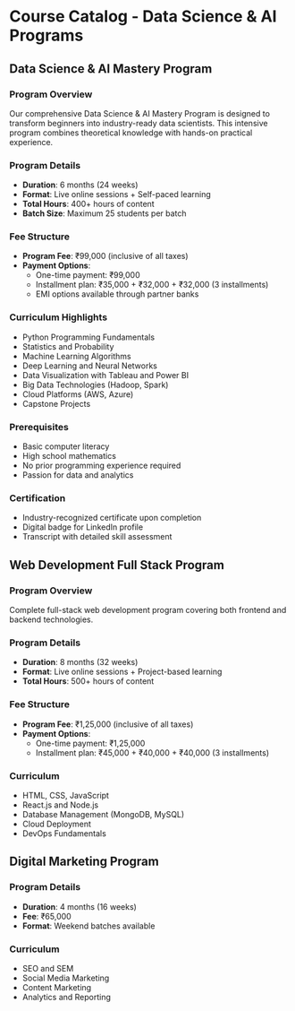 # Course Catalog - Data Science & AI Programs

## Data Science & AI Mastery Program

### Program Overview
Our comprehensive Data Science & AI Mastery Program is designed to transform beginners into industry-ready data scientists. This intensive program combines theoretical knowledge with hands-on practical experience.

### Program Details
- **Duration**: 6 months (24 weeks)
- **Format**: Live online sessions + Self-paced learning
- **Total Hours**: 400+ hours of content
- **Batch Size**: Maximum 25 students per batch

### Fee Structure
- **Program Fee**: ₹99,000 (inclusive of all taxes)
- **Payment Options**: 
  - One-time payment: ₹99,000
  - Installment plan: ₹35,000 + ₹32,000 + ₹32,000 (3 installments)
  - EMI options available through partner banks

### Curriculum Highlights
- Python Programming Fundamentals
- Statistics and Probability
- Machine Learning Algorithms
- Deep Learning and Neural Networks
- Data Visualization with Tableau and Power BI
- Big Data Technologies (Hadoop, Spark)
- Cloud Platforms (AWS, Azure)
- Capstone Projects

### Prerequisites
- Basic computer literacy
- High school mathematics
- No prior programming experience required
- Passion for data and analytics

### Certification
- Industry-recognized certificate upon completion
- Digital badge for LinkedIn profile
- Transcript with detailed skill assessment

## Web Development Full Stack Program

### Program Overview
Complete full-stack web development program covering both frontend and backend technologies.

### Program Details
- **Duration**: 8 months (32 weeks)
- **Format**: Live online sessions + Project-based learning
- **Total Hours**: 500+ hours of content

### Fee Structure
- **Program Fee**: ₹1,25,000 (inclusive of all taxes)
- **Payment Options**:
  - One-time payment: ₹1,25,000
  - Installment plan: ₹45,000 + ₹40,000 + ₹40,000 (3 installments)

### Curriculum
- HTML, CSS, JavaScript
- React.js and Node.js
- Database Management (MongoDB, MySQL)
- Cloud Deployment
- DevOps Fundamentals

## Digital Marketing Program

### Program Details
- **Duration**: 4 months (16 weeks)
- **Fee**: ₹65,000
- **Format**: Weekend batches available

### Curriculum
- SEO and SEM
- Social Media Marketing
- Content Marketing
- Analytics and Reporting

